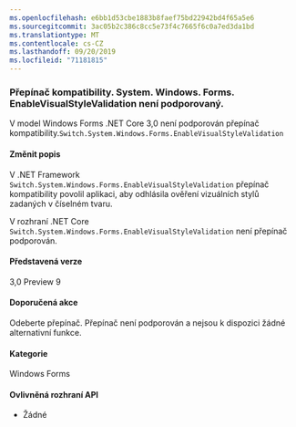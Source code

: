 ```yaml
---
ms.openlocfilehash: e6bb1d53cbe1883b8faef75bd22942bd4f65a5e6
ms.sourcegitcommit: 3ac05b2c386c8cc5e73f4c7665f6c0a7ed3da1bd
ms.translationtype: MT
ms.contentlocale: cs-CZ
ms.lasthandoff: 09/20/2019
ms.locfileid: "71181815"
---
```

### <a name="switchsystemwindowsformsenablevisualstylevalidation-compatibility-switch-not-supported"></a>Přepínač kompatibility. System. Windows. Forms. EnableVisualStyleValidation není podporovaný.

V model Windows Forms .NET Core 3,0 není podporován přepínač kompatibility.`Switch.System.Windows.Forms.EnableVisualStyleValidation`

#### <a name="change-description"></a>Změnit popis

V .NET Framework `Switch.System.Windows.Forms.EnableVisualStyleValidation` přepínač kompatibility povolil aplikaci, aby odhlásila ověření vizuálních stylů zadaných v číselném tvaru. 

V rozhraní .NET Core `Switch.System.Windows.Forms.EnableVisualStyleValidation` není přepínač podporován.

#### <a name="version-introduced"></a>Představená verze

3,0 Preview 9

#### <a name="recommended-action"></a>Doporučená akce

Odeberte přepínač. Přepínač není podporován a nejsou k dispozici žádné alternativní funkce.

#### <a name="category"></a>Kategorie

Windows Forms

#### <a name="affected-apis"></a>Ovlivněná rozhraní API

- Žádné

<!-- 

### Affected APIs

- Not detectable via API analysis

-->
